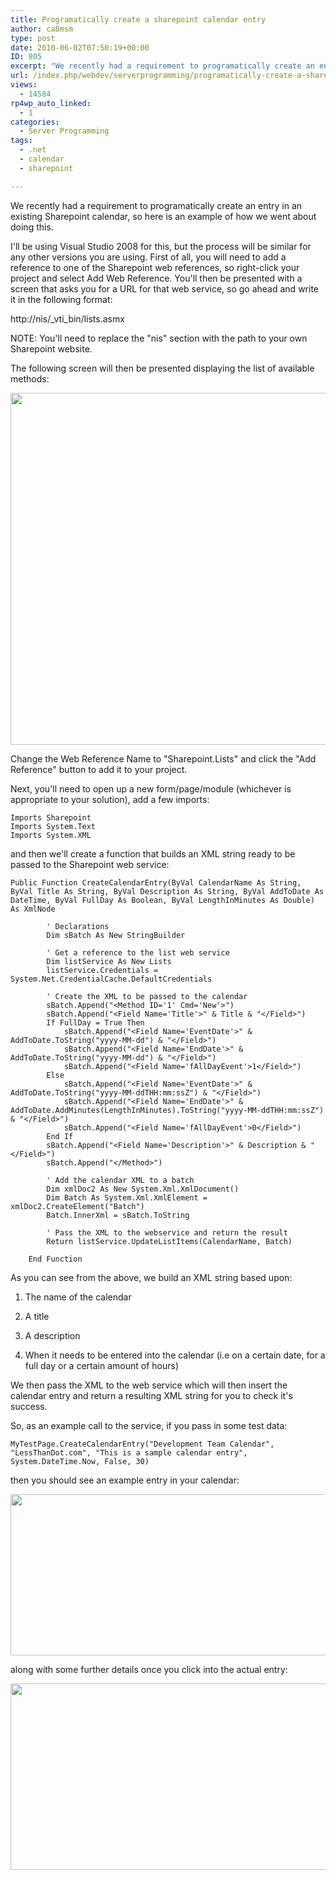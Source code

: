 ```yaml
---
title: Programatically create a sharepoint calendar entry
author: ca8msm
type: post
date: 2010-06-02T07:50:19+00:00
ID: 805
excerpt: "We recently had a requirement to programatically create an entry in an existing Sharepoint calendar, so here is an example of how we went about doing this.I'll be using Visual Studio 2008 for this, but the process will similar for any other versions you are using. First of all, you will need to add a reference to one of the Sharepoint web references, so right-click your project and select Add Web Reference."
url: /index.php/webdev/serverprogramming/programatically-create-a-sharepoint-cale/
views:
  - 14584
rp4wp_auto_linked:
  - 1
categories:
  - Server Programming
tags:
  - .net
  - calendar
  - sharepoint

---
```

We recently had a requirement to programatically create an entry in an existing Sharepoint calendar, so here is an example of how we went about doing this.

I'll be using Visual Studio 2008 for this, but the process will be similar for any other versions you are using. First of all, you will need to add a reference to one of the Sharepoint web references, so right-click your project and select Add Web Reference. You'll then be presented with a screen that asks you for a URL for that web service, so go ahead and write it in the following format:

http://nis/\_vti\_bin/lists.asmx

NOTE: You'll need to replace the "nis" section with the path to your own Sharepoint website.

The following screen will then be presented displaying the list of available methods:

<div class="image_block">
  <img src="/wp-content/uploads/blogs/WebDev/SharepointCalendars/AddWebReference.png" alt="" title="" width="817" height="563" />
</div>

Change the Web Reference Name to "Sharepoint.Lists" and click the "Add Reference" button to add it to your project.

Next, you'll need to open up a new form/page/module (whichever is appropriate to your solution), add a few imports:

```vbnet
Imports Sharepoint
Imports System.Text
Imports System.XML
```

and then we'll create a function that builds an XML string ready to be passed to the Sharepoint web service:

```vbnet
Public Function CreateCalendarEntry(ByVal CalendarName As String, ByVal Title As String, ByVal Description As String, ByVal AddToDate As DateTime, ByVal FullDay As Boolean, ByVal LengthInMinutes As Double) As XmlNode

        ' Declarations
        Dim sBatch As New StringBuilder

        ' Get a reference to the list web service
        Dim listService As New Lists
        listService.Credentials = System.Net.CredentialCache.DefaultCredentials

        ' Create the XML to be passed to the calendar
        sBatch.Append("<Method ID='1' Cmd='New'>")
        sBatch.Append("<Field Name='Title'>" & Title & "</Field>")
        If FullDay = True Then
            sBatch.Append("<Field Name='EventDate'>" & AddToDate.ToString("yyyy-MM-dd") & "</Field>")
            sBatch.Append("<Field Name='EndDate'>" & AddToDate.ToString("yyyy-MM-dd") & "</Field>")
            sBatch.Append("<Field Name='fAllDayEvent'>1</Field>")
        Else
            sBatch.Append("<Field Name='EventDate'>" & AddToDate.ToString("yyyy-MM-ddTHH:mm:ssZ") & "</Field>")
            sBatch.Append("<Field Name='EndDate'>" & AddToDate.AddMinutes(LengthInMinutes).ToString("yyyy-MM-ddTHH:mm:ssZ") & "</Field>")
            sBatch.Append("<Field Name='fAllDayEvent'>0</Field>")
        End If
        sBatch.Append("<Field Name='Description'>" & Description & "</Field>")
        sBatch.Append("</Method>")

        ' Add the calendar XML to a batch
        Dim xmlDoc2 As New System.Xml.XmlDocument()
        Dim Batch As System.Xml.XmlElement = xmlDoc2.CreateElement("Batch")
        Batch.InnerXml = sBatch.ToString

        ' Pass the XML to the webservice and return the result
        Return listService.UpdateListItems(CalendarName, Batch)

    End Function
```

As you can see from the above, we build an XML string based upon:

1. The name of the calendar
  
2. A title
  
3. A description
  
4. When it needs to be entered into the calendar (i.e on a certain date, for a full day or a certain amount of hours)

We then pass the XML to the web service which will then insert the calendar entry and return a resulting XML string for you to check it's success.

So, as an example call to the service, if you pass in some test data:

```vbnet
MyTestPage.CreateCalendarEntry("Development Team Calendar", "LessThanDot.com", "This is a sample calendar entry", System.DateTime.Now, False, 30)
```

then you should see an example entry in your calendar:

<div class="image_block">
  <img src="/wp-content/uploads/blogs/WebDev/SharepointCalendars/CalendarEntry.png" alt="" title="" width="622" height="258" />
</div>

along with some further details once you click into the actual entry:

<div class="image_block">
  <img src="/wp-content/uploads/blogs/WebDev/SharepointCalendars/CalendarEntryDetails.png" alt="" title="" width="650" height="298" />
</div>
